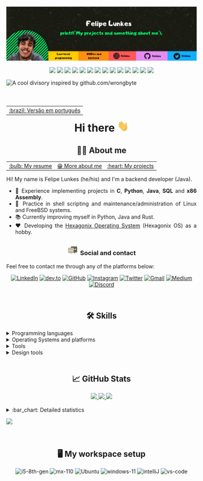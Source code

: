 
[![Header](https://raw.githubusercontent.com/felipenlunkes/felipenlunkes/master/img/header.png "My Twitter account")](https://twitter.com/felipeldev/)

<div align="center">

[![](https://img.shields.io/badge/OS-Linux-informational?style=flat&logo=linux&logoColor=white&color=2bbc8a)](https://github.com/felipenlunkes)
[![](https://img.shields.io/badge/OS-FreeBSD-informational?style=flat&logo=freebsd&logoColor=white&color=2bbc8a)](https://github.com/felipenlunkes)
[![](https://img.shields.io/badge/OS-macOS-informational?style=flat&logo=macos&logoColor=white&color=2bbc8a)](https://github.com/felipenlunkes)
[![](https://img.shields.io/badge/OS-Windows-informational?style=flat&logo=windows&logoColor=white&color=2bbc8a)](https://github.com/felipenlunkes)
[![](https://img.shields.io/badge/Code-Make-informational?style=flat&logo=cmake&logoColor=white&color=2bbc8a)](https://github.com/felipenlunkes)
[![](https://img.shields.io/badge/Code-Assembly-informational?style=flat&logo=assembly&logoColor=white&color=2bbc8a)](https://github.com/felipenlunkes)
[![](https://img.shields.io/badge/Code-C-informational?style=flat&logo=c&logoColor=white&color=2bbc8a)](https://github.com/felipenlunkes)
[![](https://img.shields.io/badge/Code-Java-informational?style=flat&logo=openjdk&logoColor=white&color=2bbc8a)](https://github.com/felipenlunkes)
[![](https://img.shields.io/badge/Code-VisualBasic-informational?style=flat&logo=.net&logoColor=white&color=2bbc8a)](https://github.com/felipenlunkes)
[![](https://img.shields.io/badge/Code-Python-informational?style=flat&logo=python&logoColor=white&color=2bbc8a)](https://github.com/felipenlunkes)
[![](https://img.shields.io/badge/Code-Markdown-informational?style=flat&logo=markdown&logoColor=white&color=2bbc8a)](https://github.com/felipenlunkes)
[![](https://img.shields.io/badge/Code-MySQL-informational?style=flat&logo=mysql&logoColor=white&color=2bbc8a)](https://github.com/felipenlunkes)
[![](https://img.shields.io/badge/Shell-Bash-informational?style=flat&logo=gnu-bash&logoColor=white&color=2bbc8a)](https://github.com/felipenlunkes)
[![](https://img.shields.io/badge/Arduino-Arduino-informational?style=flat&logo=arduino&logoColor=white&color=2bbc8a)](https://github.com/felipenlunkes)

</div>

![A cool divisory inspired by github.com/wrongbyte](https://i.imgur.com/waxVImv.png)

<div align="center">

<table align="right">
<tr><td><a href="https://github.com/felipenlunkes/felipenlunkes/blob/main/README.pt.md">:brazil: Versão em português</a></td></tr>
</table>

# Hi there <img src="https://raw.githubusercontent.com/felipenlunkes/felipenlunkes/master/img/wave.gif" width="30px" height="30px" />

## :technologist: About me

</div>

<div align="justify">

<table align="center">
<tr>
<td><a href="https://felipenlunkes.github.io/cv">:bulb: My resume </a></td>
<td><a href="https://github.com/felipenlunkes/felipenlunkes/blob/main/ABOUT.en.md">😁 More about me </a></td>
<td><a href="https://github.com/felipenlunkes/felipenlunkes/blob/main/PROJECTS.md">:heart: My projects </a></td>
</tr>
</table>

Hi! My name is Felipe Lunkes (he/his) and I'm a backend developer (Java).

* :abacus: Experience implementing projects in **C**, **Python**, **Java**, **SQL** and **x86 Assembly**.
* :seedling: Practice in shell scripting and maintenance/administration of Linux and FreeBSD systems.
* :books: Currently improving myself in Python, Java and Rust.
* :heart: Developing the [Hexagonix Operating System](https://github.com/hexagonix) (Hexagonix OS) as a hobby.

</div>

<!--
- 📫 How to reach me: [@felipeldev on Twitter](https://twitter.com/felipeldev), [@dev_lipe on Instagram](https://instagram.com/dev_lipe) or felipemiguel_nery@hotmail.com
-->

<div align="center">

### <img src="https://raw.githubusercontent.com/felipenlunkes/felipenlunkes/master/img/message.gif" width="30px" height="30px" /> Social and contact

</div>

<div align="justify">

Feel free to contact me through any of the platforms below:

</div>

<div align="center">

[![LinkedIn](https://img.shields.io/badge/LinkedIn-0077B5?style=for-the-badge&logo=LinkedIn&logoColor=white)](https://www.linkedin.com/in/felipelunkes/)
[![dev.to](https://img.shields.io/badge/Dev.to-0A0A0A?style=for-the-badge&logo=DevdotTo&logoColor=white)](https://dev.to/felipenlunkes)
[![GitHub](https://img.shields.io/badge/GitHub-000000?style=for-the-badge&logo=GitHub&logoColor=white)](https://github.com/felipenlunkes)
[![Instagram](https://img.shields.io/badge/Instagram-E4405F?style=for-the-badge&logo=instagram&logoColor=white)](https://www.instagram.com/fmlunx/)
[![Twitter](https://img.shields.io/badge/Twitter-0077B5?style=for-the-badge&logo=Twitter&logoColor=white)](https://www.twitter.com/fmlunx/)
[![Gmail](https://img.shields.io/badge/Gmail-D14836?style=for-the-badge&logo=gmail&logoColor=white)](mailto:felipenldev@gmail.com)
[![Medium](https://img.shields.io/badge/Medium-12100E?style=for-the-badge&logo=medium&logoColor=white)](https://medium.com/@felipeldev)
[![Discord](https://img.shields.io/badge/Discord-7289DA?style=for-the-badge&logo=discord&logoColor=white)](http://discordapp.com/users/lunx#7702)

</div>

<!-- Vai funcionar como <hr> -->

<img src="https://i.imgur.com/waxVImv.png" width="100%" height="2px" />

<div align="center">

## :hammer_and_wrench: Skills

</div>

<details title="Languages" align='left'>
<br>
<summary align='left'>Programming languages</summary>

<div align="justify">

![assembly](https://img.shields.io/badge/Assembly-F57842?style=for-the-badge&logo=assembly&logoColor=white)
![c](https://img.shields.io/badge/C-F5b342?style=for-the-badge&logo=c&logoColor=white)
![java](https://img.shields.io/badge/Java-ED8B00?style=for-the-badge&logo=openjdk&logoColor=white)
![visualbasic](https://img.shields.io/badge/VisualBasic-5334ED?style=for-the-badge&logo=.net&logoColor=white)
![python](https://img.shields.io/badge/Python-8419D1?style=for-the-badge&logo=python&logoColor=white)
![bash](https://img.shields.io/badge/Shell_Script-118515?style=for-the-badge&logo=gnu-bash&logoColor=white)
![make](https://img.shields.io/badge/Make-0077B5?style=for-the-badge&logo=cmake&logoColor=white)
![markdown](https://img.shields.io/badge/Markdown-000000?style=for-the-badge&logo=markdown&logoColor=white)

</div>

</details>

<details title="Operating Systems and platforms" align='left'>
<summary align='left'>Operating Systems and platforms</summary>

##### DOS (Disk Operating System) and Windows 

<div align="left">

![MS-DOS](https://img.shields.io/badge/DOS-DE2218?style=for-the-badge&logo=dos&logoColor=white)
![Windows-DOS](https://img.shields.io/badge/Windows_DOS-008080?style=for-the-badge&logo=windows-95&logoColor=white)
![Windows](https://img.shields.io/badge/Windows_NT-0078D6?style=for-the-badge&logo=windows&logoColor=white)

</div>

##### Linux

<div align="left">

![Linux](https://img.shields.io/badge/Linux-FCC624?style=for-the-badge&logo=linux&logoColor=black)
![Arch](https://img.shields.io/badge/Arch_Linux-1793D1?style=for-the-badge&logo=arch-linux&logoColor=white)
![Debian](https://img.shields.io/badge/Debian-A81D33?style=for-the-badge&logo=debian&logoColor=white)
![Fedora](https://img.shields.io/badge/Fedora-294172?style=for-the-badge&logo=fedora&logoColor=white)
![Gentoo](https://img.shields.io/badge/Gentoo-54487A?style=for-the-badge&logo=gentoo&logoColor=white)
![Kali](https://img.shields.io/badge/Kali_Linux-557C94?style=for-the-badge&logo=kali-linux&logoColor=white)
![Pop](https://img.shields.io/badge/Pop!_OS-48B9C7?style=for-the-badge&logo=Pop!_OS&logoColor=white)
![Suse](https://img.shields.io/badge/SUSE-0C322C?style=for-the-badge&logo=SUSE&logoColor=white)
![Ubuntu](https://img.shields.io/badge/Ubuntu-E95420?style=for-the-badge&logo=ubuntu&logoColor=white)
![ChromeOS](https://img.shields.io/badge/ChromeOS-372213?style=for-the-badge&logo=GoogleChrome&logoColor=white)

</div>

##### BSD and Unix

<div align="left">

![FreeBSD](https://img.shields.io/badge/freeBSD-DE2218?style=for-the-badge&logo=freebsd&logoColor=white)
![macOS](https://img.shields.io/badge/mac_os-000000?style=for-the-badge&logo=apple&logoColor=white)
![Plan9](https://img.shields.io/badge/Plan_9-7719AA?style=for-the-badge&logoColor=white)

##### Other OS

![ReactOS](https://img.shields.io/badge/react%20os-0088CC?style=for-the-badge&logo=reactos&logoColor=white)

##### Platforms

![Arduino](https://img.shields.io/badge/Arduino-E4405F?style=for-the-badge&logo=arduino&logoColor=white)

</div>

</details>

<details title="Tools" align='left'>
<br>
<summary align='left'>Tools</summary>

<div align="justify">

##### IDEs

![android_studio](https://img.shields.io/badge/Android_Studio-3DDC84?style=for-the-badge&logo=android-studio&logoColor=white)
![arduino_IDE](https://img.shields.io/badge/Arduino_IDE-00979D?style=for-the-badge&logo=arduino&logoColor=white)
![eclipse](https://img.shields.io/badge/Eclipse-2C2255?style=for-the-badge&logo=eclipse&logoColor=white)
![intelliJ](https://img.shields.io/badge/IntelliJ_IDEA-000000.svg?style=for-the-badge&logo=intellij-idea&logoColor=white)
![visualstudio](https://img.shields.io/badge/Visual_Studio-5C2D91?style=for-the-badge&logo=visual%20studio&logoColor=white)
![vs-code](https://img.shields.io/badge/VS_Code-007ACC?style=for-the-badge&logo=Visual-Studio-Code&logoColor=white)

##### Terminal

![gnu_bash](https://img.shields.io/badge/GNU%20Bash-4EAA25?style=for-the-badge&logo=GNU%20Bash&logoColor=white)
![windows_terminal](https://img.shields.io/badge/windows%20terminal-4D4D4D?style=for-the-badge&logo=windows%20terminal&logoColor=white)

##### Databases

![mysql](https://img.shields.io/badge/MySQL-00000F?style=for-the-badge&logo=mysql&logoColor=white)

##### Git

![Git](https://img.shields.io/badge/GIT-E44C30?style=for-the-badge&logo=git&logoColor=white)
![bitbucket](https://img.shields.io/badge/Bitbucket-0747a6?style=for-the-badge&logo=bitbucket&logoColor=white)
![github](https://img.shields.io/badge/GitHub-8117EB?style=for-the-badge&logo=github&logoColor=white)

##### Workflow

![jenkins](https://img.shields.io/badge/Jenkins-D24939?style=for-the-badge&logo=Jenkins&logoColor=white)
![jira](https://img.shields.io/badge/Jira-0052CC?style=for-the-badge&logo=Jira&logoColor=white)

##### Virtualization

![qemu](https://img.shields.io/badge/Qemu-0A0A0A?style=for-the-badge&logo=qemu&logoColor=white)
![virtualbox](https://img.shields.io/badge/VirtualBox-118515?style=for-the-badge&logo=virtualbox&logoColor=white)

</div>

</details>

<details title="Design tools" align='left'>
<br>
<summary align='left'>Design tools</summary>

<div align="justify">

![creative_cloud](https://img.shields.io/badge/Adobe%20Creative%20Cloud-DA1F26?style=for-the-badge&logo=Adobe%20Creative%20Cloud&logoColor=white)
![canva](https://img.shields.io/badge/Canva-F28A22?style=for-the-badge&logo=canva&logoColor=white)
![gimp](https://img.shields.io/badge/Gimp-139176?style=for-the-badge&logo=gimp&logoColor=white)
![inkscape](https://img.shields.io/badge/Inkscape-000000?style=for-the-badge&logo=Inkscape&logoColor=white)

</div>

</details>

<!-- Vai funcionar como <hr> -->

<img src="https://i.imgur.com/waxVImv.png" width="100%" height="2px" />

<div align="center">

## :chart_with_upwards_trend: GitHub Stats

</div>

<div align="center">

<!-- [![Trophies](https://github-profile-trophy.vercel.app/?username=felipenlunkes&row=1&column=7&margin-h=8&theme=darkhub&count_private=true&margin-w=15&no-frame=true)](https://github.com/felipenlunkes#chart_with_upwards_trend-github-stats) -->

<a href="https://github.com/felipenlunkes#chart_with_upwards_trend-github-stats">
<img height="100em" src="https://github-profile-trophy.vercel.app/?username=felipenlunkes&row=1&column=7&margin-h=8&theme=darkhub&count_private=true&margin-w=15&no-frame=true">
</a>

<a href="https://github.com/felipenlunkes#chart_with_upwards_trend-github-stats">
<img height="180em" src="https://github-readme-stats.vercel.app/api?username=felipenlunkes&show_icons=true&theme=tokyonight&bg_color=0D1117&show_icons=true&hide_border=false&count_private=true&PAT_1">
</a>

<!-- Vamos excluir repositórios que não são de minha autoria, como o TROPIX-->

<a href="https://github.com/felipenlunkes#chart_with_upwards_trend-github-stats">
<img height="180em" src="https://github-readme-stats.vercel.app/api/top-langs/?username=felipenlunkes&theme=tokyonight&layout=compact&bg_color=0D1117&count_private=true&exclude_repo=TROPIX&langs_count=10&PAT_1">
</a>

</div>

<br>

<details title="Detailed statistics" align='left'>
<br>
<summary align='left'>:bar_chart: Detailed statistics</summary>

<div align="center">

<a href="https://github.com/felipenlunkes#chart_with_upwards_trend-github-stats">
<img height="160em" src="https://github-readme-streak-stats.herokuapp.com/?user=felipenlunkes&theme=tokyonight&count_private=true&include_all_commits=true&PAT_1">
</a>
<a href="https://github.com/felipenlunkes#chart_with_upwards_trend-github-stats">
<img height="160em" src="https://github-profile-summary-cards.vercel.app/api/cards/profile-details?username=felipenlunkes&theme=tokyonight&count_private=true&PAT_1">
</a>

<a href="https://github.com/felipenlunkes#chart_with_upwards_trend-github-stats">
<img height="160em" src="http://github-profile-summary-cards.vercel.app/api/cards/productive-time?username=felipenlunkes&theme=tokyonight&utcOffset=-3&PAT_1">
</a>

<!-- Desativado por enquanto - aparentemente, os serviços não funcionam mais

<a href="https://github.com/felipenlunkes#chart_with_upwards_trend-github-stats">
<img height="180em" src="https://github-readme-activity-graph.cyclic.app/graph?username=felipenlunkes&custom_title=Felipe%20Lunkes's%20GitHub%20Activity&theme=tokyonight&area=true&hide_border=true&PAT_1">
</a>

<img height="180em" src="https://activity-graph.herokuapp.com/graph?username=felipenlunkes&count_private=true&hide_border=false&theme=tokyonight">

-->

</div>

</details>

 <!-- Aqui, as visitas ao meu perfil -->

[![](https://komarev.com/ghpvc/?username=felipenlunkes&color=F57842&label=GitHub+profile+views&style=for-the-badge)](https://github.com/felipenlunkes)
    
<!-- Vai funcionar como <hr> -->

<img src="https://i.imgur.com/waxVImv.png" width="100%" height="2px" />

<div align="center">

## :desktop_computer: My workspace setup

</div>

<div align="center">

![i5-8th-gen](https://img.shields.io/badge/Intel-Core_i5_8th-0071C5?style=for-the-badge&logo=intel&logoColor=white)
![mx-110](https://img.shields.io/badge/NVIDIA-MX110-76B900?style=for-the-badge&logo=nvidia&logoColor=white)
![Ubuntu](https://img.shields.io/badge/Ubuntu-E95420?style=for-the-badge&logo=ubuntu&logoColor=white)
![windows-11](https://img.shields.io/badge/Windows_11-0078D6?style=for-the-badge&logo=microsoft&logoColor=white)
![intelliJ](https://img.shields.io/badge/IntelliJ_IDEA-000000.svg?style=for-the-badge&logo=intellij-idea&logoColor=white)
![vs-code](https://img.shields.io/badge/VS_Code-007ACC?style=for-the-badge&logo=Visual-Studio-Code&logoColor=white)

<!--

![AMD E1](https://img.shields.io/badge/AMD-E1-ED1C24?style=for-the-badge&logo=amd&logoColor=white)
![Radeon 8210](https://img.shields.io/badge/AMD-Radeon_HD_8210-ED1C24?style=for-the-badge&logo=amd&logoColor=white)
![FreeBSD](https://img.shields.io/badge/freeBSD-DE2218?style=for-the-badge&logo=freebsd&logoColor=white)
![Pop!_OS](https://img.shields.io/badge/Pop!_OS-48B9C7?style=for-the-badge&logo=Pop!_OS&logoColor=white)
![vs-code](https://img.shields.io/badge/VS_Code-007ACC?style=for-the-badge&logo=Visual-Studio-Code&logoColor=white)

-->

</div>

<!--

<img src="https://i.imgur.com/waxVImv.png" width="100%" height="2px" />

<div align="center">

## :heavy_plus_sign: More

</div>

<div align="justify">
    
* <img src="https://raw.githubusercontent.com/felipenlunkes/felipenlunkes/master/img/Brasil.gif" width="25px" height="15px" /> [Versão em português](README.pt.md) (Portuguese version)

</div>

-->
